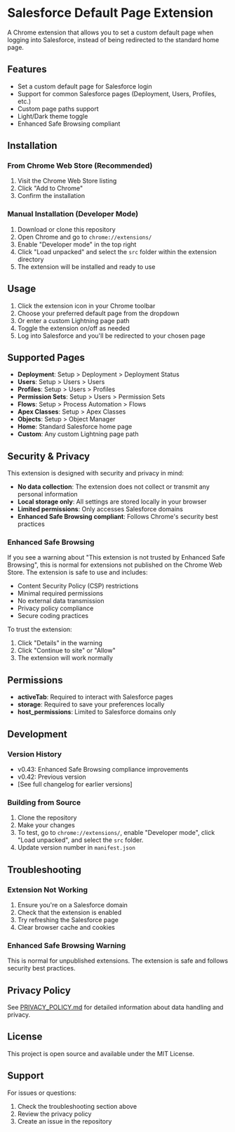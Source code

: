 # Salesforce Default Page Extension

A Chrome extension that allows you to set a custom default page when logging into Salesforce, instead of being redirected to the standard home page.

## Features

- Set a custom default page for Salesforce login
- Support for common Salesforce pages (Deployment, Users, Profiles, etc.)
- Custom page paths support
- Light/Dark theme toggle
- Enhanced Safe Browsing compliant

## Installation

### From Chrome Web Store (Recommended)
1. Visit the Chrome Web Store listing
2. Click "Add to Chrome"
3. Confirm the installation

### Manual Installation (Developer Mode)
1. Download or clone this repository
2. Open Chrome and go to `chrome://extensions/`
3. Enable "Developer mode" in the top right
4. Click "Load unpacked" and select the `src` folder within the extension directory
5. The extension will be installed and ready to use

## Usage

1. Click the extension icon in your Chrome toolbar
2. Choose your preferred default page from the dropdown
3. Or enter a custom Lightning page path
4. Toggle the extension on/off as needed
5. Log into Salesforce and you'll be redirected to your chosen page

## Supported Pages

- **Deployment**: Setup > Deployment > Deployment Status
- **Users**: Setup > Users > Users
- **Profiles**: Setup > Users > Profiles
- **Permission Sets**: Setup > Users > Permission Sets
- **Flows**: Setup > Process Automation > Flows
- **Apex Classes**: Setup > Apex Classes
- **Objects**: Setup > Object Manager
- **Home**: Standard Salesforce home page
- **Custom**: Any custom Lightning page path

## Security & Privacy

This extension is designed with security and privacy in mind:

- **No data collection**: The extension does not collect or transmit any personal information
- **Local storage only**: All settings are stored locally in your browser
- **Limited permissions**: Only accesses Salesforce domains
- **Enhanced Safe Browsing compliant**: Follows Chrome's security best practices

### Enhanced Safe Browsing

If you see a warning about "This extension is not trusted by Enhanced Safe Browsing", this is normal for extensions not published on the Chrome Web Store. The extension is safe to use and includes:

- Content Security Policy (CSP) restrictions
- Minimal required permissions
- No external data transmission
- Privacy policy compliance
- Secure coding practices

To trust the extension:
1. Click "Details" in the warning
2. Click "Continue to site" or "Allow"
3. The extension will work normally

## Permissions

- **activeTab**: Required to interact with Salesforce pages
- **storage**: Required to save your preferences locally
- **host_permissions**: Limited to Salesforce domains only

## Development

### Version History
- v0.43: Enhanced Safe Browsing compliance improvements
- v0.42: Previous version
- [See full changelog for earlier versions]

### Building from Source
1. Clone the repository
2. Make your changes
3. To test, go to `chrome://extensions/`, enable "Developer mode", click "Load unpacked", and select the `src` folder.
4. Update version number in `manifest.json`

## Troubleshooting

### Extension Not Working
1. Ensure you're on a Salesforce domain
2. Check that the extension is enabled
3. Try refreshing the Salesforce page
4. Clear browser cache and cookies

### Enhanced Safe Browsing Warning
This is normal for unpublished extensions. The extension is safe and follows security best practices.

## Privacy Policy

See [PRIVACY_POLICY.md](PRIVACY_POLICY.md) for detailed information about data handling and privacy.

## License

This project is open source and available under the MIT License.

## Support

For issues or questions:
1. Check the troubleshooting section above
2. Review the privacy policy
3. Create an issue in the repository
